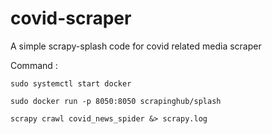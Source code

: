 # covid-scraper
A simple scrapy-splash code for covid related media scraper

Command :

`sudo systemctl start docker`

`sudo docker run -p 8050:8050 scrapinghub/splash`

`scrapy crawl covid_news_spider &> scrapy.log`
